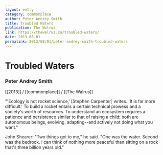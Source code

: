 ```yaml
---
layout: entry
category: commonplace
author: Peter Andrey Smith
title: Troubled Waters
publication: The Walrus
link: https://thewalrus.ca/troubled-waters/
date: 2013-08-01
permalink: 2013/08/01/peter-andrey-smith-troubled-waters
---
```


# Troubled Waters

### Peter Andrey Smith

[[2013]] / [[commonplace]] / [[The Walrus]]

"'Ecology is not rocket science,' [Stephen Carpenter] writes. 'It is far more difficult.' To build a rocket entails a certain technical prowess and a society's worth of resources. To understand an ecosystem requires a patience and persistence similar to that of raising a child: both are autonomous beings, evolving, adapting--and actively not doing what you want." 

John Shearer: "Two things got to me," he said. "One was the water. Second was the bedrock. I can think of nothing more peaceful than sitting on a rock that's three billion years old."